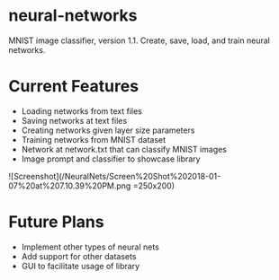 # neural-networks
MNIST image classifier, version 1.1. Create, save, load, and train neural networks.

# Current Features #
* Loading networks from text files
* Saving networks at text files
* Creating networks given layer size parameters
* Training networks from MNIST dataset
* Network at network.txt that can classify MNIST images
* Image prompt and classifier to showcase library

![Screenshot](/NeuralNets/Screen%20Shot%202018-01-07%20at%207.10.39%20PM.png =250x200)

# Future Plans #
* Implement other types of neural nets
* Add support for other datasets
* GUI to facilitate usage of library
